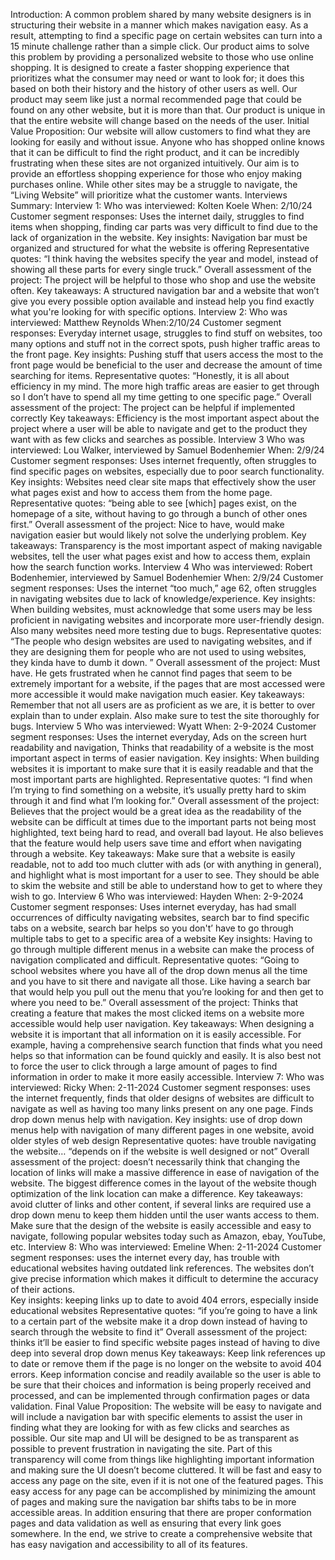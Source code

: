 Introduction: 
A common problem shared by many website designers is in structuring their website in a manner which makes navigation easy. As a result, attempting to find a specific page on certain websites can turn into a 15 minute challenge rather than a simple click. Our product aims to solve this problem by providing a personalized website to those who use online shopping. It is designed to create a faster shopping experience that prioritizes what the consumer may need or want to look for; it does this based on both their history and the history of other users as well. Our product may seem like just a normal recommended page that could be found on any other website, but it is more than that. Our product is unique in that the entire website will change based on the needs of the user. 
Initial Value Proposition:
Our website will allow customers to find what they are looking for easily and without issue. Anyone who has shopped online knows that it can be difficult to find the right product, and it can be incredibly frustrating when these sites are not organized intuitively. Our aim is to provide an effortless shopping experience for those who enjoy making purchases online. While other sites may be a struggle to navigate, the “Living Website” will prioritize what the customer wants.
Interviews Summary:
Interview 1:
Who was interviewed: Kolten Koele
When: 2/10/24
Customer segment responses: Uses the internet daily, struggles to find items when shopping, finding car parts was very difficult to find due to the lack of organization in the website.
Key insights: Navigation bar must be organized and structured for what the website is offering
Representative quotes: “I think having the websites specify the year and model, instead of showing all these parts for every single truck.”
Overall assessment of the project: The project will be helpful to those who shop and use the website often.
Key takeaways: A structured navigation bar and a website that won’t give you every possible option available and instead help you find exactly what you're looking for with specific options.
Interview 2:
Who was interviewed: Matthew Reynolds
When:2/10/24
Customer segment responses: Everyday internet usage, struggles to find stuff on websites, too many options and stuff not in the correct spots, push higher traffic areas to the front page.
Key insights: Pushing stuff that users access the most to the front page would be beneficial to the user and decrease the amount of time searching for items.
Representative quotes: “Honestly, it is all about efficiency in my mind. The more high traffic areas are easier to get through so I don’t have to spend all my time getting to one specific page.”
Overall assessment of the project: The project can be helpful if implemented correctly
Key takeaways: Efficiency is the most important aspect about the project where a user will be able to navigate and get to the product they want with as few clicks and searches as possible.
Interview 3
Who was interviewed: Lou Walker, interviewed by Samuel Bodenhemier
When: 2/9/24
Customer segment responses: Uses internet frequently, often struggles to find specific pages on websites, especially due to poor search functionality.
Key insights: Websites need clear site maps that effectively show the user what pages exist and how to access them from the home page.
Representative quotes: “being able to see [which] pages exist, on the homepage of a site, without having to go through a bunch of other ones first.”
Overall assessment of the project: Nice to have, would make navigation easier but would likely not solve the underlying problem.
Key takeaways: Transparency is the most important aspect of making navigable websites, tell the user what pages exist and how to access them, explain how the search function works.
Interview 4
Who was interviewed: Robert Bodenhemier, interviewed by Samuel Bodenhemier
When: 2/9/24
Customer segment responses: Uses the internet “too much,” age 62, often struggles in navigating websites due to lack of knowledge/experience.
Key insights: When building websites, must acknowledge that some users may be less proficient in navigating websites and incorporate more user-friendly design. Also many websites need more testing due to bugs.
Representative quotes: “The people who design websites are used to navigating websites, and if they are designing them for people who are not used to using websites, they kinda have to dumb it down. ”
Overall assessment of the project: Must have. He gets frustrated when he cannot find pages that seem to be extremely important for a website, if the pages that are most accessed were more accessible it would make navigation much easier.
Key takeaways: Remember that not all users are as proficient as we are, it is better to over explain than to under explain. Also make sure to test the site thoroughly for bugs.
Interview 5
Who was interviewed: Wyatt
When: 2-9-2024
Customer segment responses: Uses the internet everyday, Ads on the screen hurt readability and navigation, Thinks that readability of a website is the most important aspect in terms of easier navigation.
Key insights: When building websites it is important to make sure that it is easily readable and that the most important parts are highlighted. 
Representative quotes: “I find when I’m trying to find something on a website, it’s usually pretty hard to skim through it and find what I’m looking for.”
Overall assessment of the project: Believes that the project would be a great idea as the readability of the website can be difficult at times due to the important parts not being most highlighted, text being hard to read, and overall bad layout. He also believes that the feature would help users save time and effort when navigating through a website. 
Key takeaways: Make sure that a website is easily readable, not to add too much clutter with ads (or with anything in general), and highlight what is most important for a user to see. They should be able to skim the website and still be able to understand how to get to where they wish to go. 
Interview 6
Who was interviewed: Hayden
When: 2-9-2024
Customer segment responses: Uses internet everyday, has had small occurrences of difficulty navigating websites, search bar to find specific tabs on a website, search bar helps so you don't’ have to go through multiple tabs to get to a specific area of a website
Key insights: Having to go through multiple different menus in a website can make the process of navigation complicated and difficult. 
Representative quotes: “Going to school websites where you have all of the drop down menus all the time and you have to sit there and navigate all those. Like having a search bar that would help you pull out the menu that you’re looking for and then get to where you need to be.”
Overall assessment of the project: Thinks that creating a feature that makes the most clicked items on a website more accessible would help user navigation. 
Key takeaways: When designing a website it is important that all information on it is easily accessible. For example, having a comprehensive search function that finds what you need helps so that information can be found quickly and easily. It is also best not to force the user to click through a large amount of pages to find information in order to make it more easily accessible. 
Interview 7:
Who was interviewed: Ricky
When: 2-11-2024
Customer segment responses: uses the internet frequently, finds that older designs of websites are difficult to navigate as well as having too many links present on any one page.  Finds drop down menus help with navigation.
Key insights: use of drop down menus help with navigation of many different pages in one website, avoid older styles of web design
Representative quotes: have trouble navigating the website… “depends on if the website is well designed or not”
Overall assessment of the project: doesn’t necessarily think that changing the location of links will make a massive difference in ease of navigation of the website.  The biggest difference comes in the layout of the website though optimization of the link location can make a difference.
Key takeaways:  avoid clutter of links and other content, if several links are required use a drop down menu to keep them hidden until the user wants access to them.  Make sure that the design of the website is easily accessible and easy to navigate, following popular websites today such as Amazon, ebay, YouTube, etc.
Interview 8: 
Who was interviewed: Emeline
When: 2-11-2024
Customer segment responses: uses the internet every day, has trouble with educational websites having outdated link references.  The websites don’t give precise information which makes it difficult to determine the accuracy of their actions.  
Key insights: keeping links up to date to avoid 404 errors, especially inside educational websites
Representative quotes: “if you’re going to have a link to a certain part of the website make it a drop down instead of having to search through the website to find it”
Overall assessment of the project: thinks it’ll be easier to find specific website pages instead of having to dive deep into several drop down menus
Key takeaways: Keep link references up to date or remove them if the page is no longer on the website to avoid 404 errors.  Keep information concise and readily available so the user is able to be sure that their choices and information is being properly received and processed, and can be implemented through confirmation pages or data validation.
Final Value Proposition:
The website will be easy to navigate and will include a navigation bar with specific elements to assist the user in finding what they are looking for with as few clicks and searches as possible. Our site map and UI will be designed to be as transparent as possible to prevent frustration in navigating the site. Part of this transparency will come from things like highlighting important information and making sure the UI doesn’t become cluttered.  It will be fast and easy to access any page on the site, even if it is not one of the featured pages. This easy access for any page can be accomplished by minimizing the amount of pages and making sure the navigation bar shifts tabs to be in more accessible areas. In addition ensuring that there are proper conformation pages and data validation as well as ensuring that every link goes somewhere.  In the end, we strive to create a comprehensive website that has easy navigation and accessibility to all of its features. 
